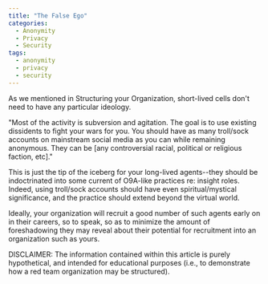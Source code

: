 ```yaml
---
title: "The False Ego"
categories:
  - Anonymity
  - Privacy
  - Security
tags:
  - anonymity
  - privacy
  - security
---
```


As we mentioned in Structuring your Organization,
short-lived cells don't need to have any particular ideology.

"Most of the activity is subversion and agitation.
The goal is to use existing dissidents to fight your wars for you.
You should have as many troll/sock accounts on mainstream social media as you can while remaining anonymous.
They can be [any controversial racial, political or religious faction, etc]."



This is just the tip of the iceberg for your long-lived agents--they should be indoctrinated into some current of O9A-like practices re: insight roles.
Indeed, using troll/sock accounts should have even spiritual/mystical significance,
and the practice should extend beyond the virtual world.

Ideally, your organization will recruit a good number of such agents early on in their careers, so to speak,
so as to minimize the amount of foreshadowing they may reveal about their potential for recruitment into an organization such as yours.




DISCLAIMER:
The information contained within this article is purely hypothetical,
and intended for educational purposes
(i.e., to demonstrate how a red team organization may be structured).
